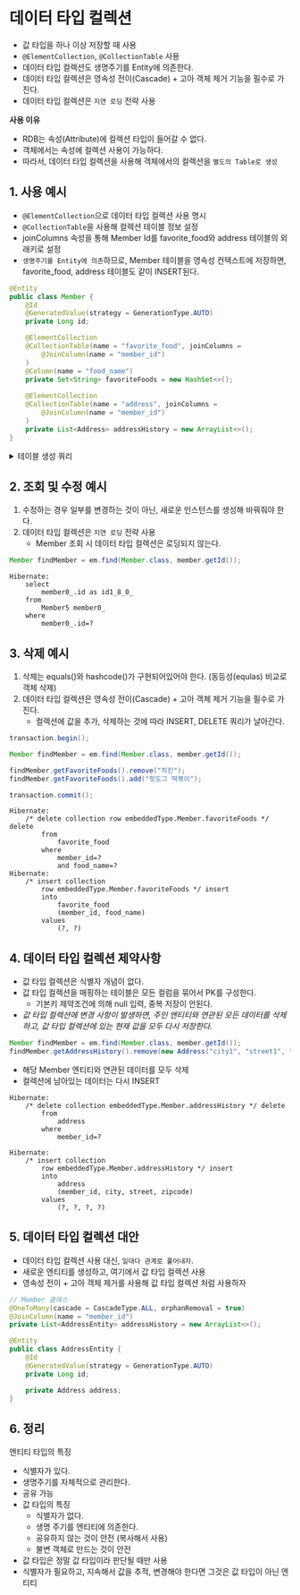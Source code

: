 # 데이터 타입 컬렉션
* 값 타입을 하나 이상 저장할 때 사용
* `@ElementCollection`, `@CollectionTable` 사용
* 데이터 타입 컬렉션도 생명주기를 Entity에 의존한다.
* 데이터 타입 컬렉션은 영속성 전이(Cascade) + 고아 객체 제거 기능을 필수로 가진다.
* 데이터 타입 컬렉션은 `지연 로딩` 전략 사용

**사용 이유**
* RDB는 속성(Attribute)에 컬렉션 타입이 들어갈 수 없다.
* 객체에서는 속성에 컬렉션 사용이 가능하다.
* 따라서, 데이터 타입 컬렉션을 사용해 객체에서의 컬렉션을 `별도의 Table로 생성`

## 1. 사용 예시
* `@ElementCollection`으로 데이터 타입 컬렉션 사용 명시
* `@CollectionTable`을 사용해 컬렉션 테이블 정보 설정
* joinColumns 속성을 통해 Member Id를 favorite_food와 address 테이블의 외래키로 설정
* `생명주기를 Entity에 의존`하므로, Member 테이블을 영속성 컨텍스트에 저장하면, favorite_food, address 테이블도 같이 INSERT된다.
```java
@Entity
public class Member {
    @Id
    @GeneratedValue(strategy = GenerationType.AUTO)
    private Long id;

    @ElementCollection
    @CollectionTable(name = "favorite_food", joinColumns =
        @JoinColumn(name = "member_id")
    )
    @Column(name = "food_name")
    private Set<String> favoriteFoods = new HashSet<>();
    
    @ElementCollection
    @CollectionTable(name = "address", joinColumns =
        @JoinColumn(name = "member_id")
    )
    private List<Address> addressHistory = new ArrayList<>();
}
```

<details>
<summary>테이블 생성 쿼리</summary>
<div markdown="1">

```java
create table address (
       member_id bigint not null,
        city varchar(255),
        street varchar(255),
        zipcode varchar(255)
    ) engine=InnoDB
Hibernate: 
    
    create table favorite_food (
       member_id bigint not null,
        food_name varchar(255)
    ) engine=InnoDB
}
Hibernate: 
    
    create table Member5 (
       id bigint not null,
        primary key (id)
    ) engine=InnoDB


<!-- Member Id를 외래키로 설정 -->
Hibernate: 
    
    alter table favorite_food 
       add constraint FK2slq3g2rtnbui7avetaboppts 
       foreign key (member_id) 
       references Member5 (id)
Hibernate: 
    
    alter table address 
       add constraint FK79s1xpfu70irbkiic10du9unx 
       foreign key (member_id) 
       references Member5 (id)
```

</div>
</details>

## 2. 조회 및 수정 예시
1. 수정하는 경우 일부를 변경하는 것이 아닌, 새로운 인스턴스를 생성해 바꿔줘야 한다.
2. 데이터 타입 컬렉션은 `지연 로딩` 전략 사용
    * Member 조회 시 데이터 타입 컬렉션은 로딩되지 않는다.
```java
Member findMember = em.find(Member.class, member.getId());
```
```
Hibernate: 
    select
        member0_.id as id1_8_0_ 
    from
        Member5 member0_ 
    where
        member0_.id=?
```

## 3. 삭제 예시
1. 삭제는 equals()와 hashcode()가 구현되어있어야 한다. (동등성(equlas) 비교로 객체 삭제)
2. 데이터 타입 컬렉션은 영속성 전이(Cascade) + 고아 객체 제거 기능을 필수로 가진다.
    * 컬렉션에 값을 추가, 삭제하는 것에 따라 INSERT, DELETE 쿼리가 날아간다. 
```java
transaction.begin();

Member findMember = em.find(Member.class, member.getId());

findMember.getFavoriteFoods().remove("치킨");
findMember.getFavoriteFoods().add("핫도그 떡볶이");

transaction.commit();
```
```
Hibernate: 
    /* delete collection row embeddedType.Member.favoriteFoods */ delete 
        from
            favorite_food 
        where
            member_id=? 
            and food_name=?
Hibernate: 
    /* insert collection
        row embeddedType.Member.favoriteFoods */ insert 
        into
            favorite_food
            (member_id, food_name) 
        values
            (?, ?)
```
## 4. 데이터 타입 컬렉션 제약사항
* 값 타입 컬렉션은 식별자 개념이 없다.
* 값 타입 컬렉션을 매핑하는 테이블은 모든 컬럼을 묶어서 PK를 구성한다.
  * 기본키 제약조건에 의해 null 입력, 중복 저장이 안된다.
* *값 타입 컬렉션에 변경 사항이 발생하면, 주인 엔티티와 연관된 모든 데이터를 삭제하고, 값 타입 컬렉션에 있는 현재 값을 모두 다시 저장한다.*
```java
Member findMember = em.find(Member.class, member.getId());
findMember.getAddressHistory().remove(new Address("city1", "street1", "zipcode1"));
```
* 해당 Member 엔티티와 연관된 데이터를 모두 삭제
* 컬렉션에 남아있는 데이터는 다시 INSERT
```
Hibernate: 
    /* delete collection embeddedType.Member.addressHistory */ delete 
        from
            address 
        where
            member_id=?

Hibernate: 
    /* insert collection
        row embeddedType.Member.addressHistory */ insert 
        into
            address
            (member_id, city, street, zipcode) 
        values
            (?, ?, ?, ?)
```
## 5. 데이터 타입 컬렉션 대안
* 데이터 타입 컬렉션 사용 대신, `일대다 관계로 풀어내자`.
* 새로운 엔티티를 생성하고, 여기에서 값 타입 컬렉션 사용
* 영속성 전이 + 고아 객체 제거를 사용해 값 타입 컬렉션 처럼 사용하자
```java
// Member 클래스
@OneToMany(cascade = CascadeType.ALL, orphanRemoval = true)
@JoinColumn(name = "member_id")
private List<AddressEntity> addressHistory = new ArrayList<>();
```
```java
@Entity
public class AddressEntity {
    @Id
    @GeneratedValue(strategy = GenerationType.AUTO)
    private Long id;

    private Address address;
}
```

## 6. 정리
엔티티 타입의 특징
  * 식별자가 있다.
  * 생명주기를 자체적으로 관리한다.
  * 공유 가능
* 값 타입의 특징
  * 식별자가 없다.
  * 생명 주기를 엔티티에 의존한다.
  * 공유하지 않는 것이 안전 (복사해서 사용)
  * 불변 객체로 만드는 것이 안전 
* 값 타입은 정말 값 타입이라 판단될 때만 사용
* 식별자가 필요하고, 지속해서 값을 추적, 변경해야 한다면 그것은 값 타입이 아닌 엔티티

